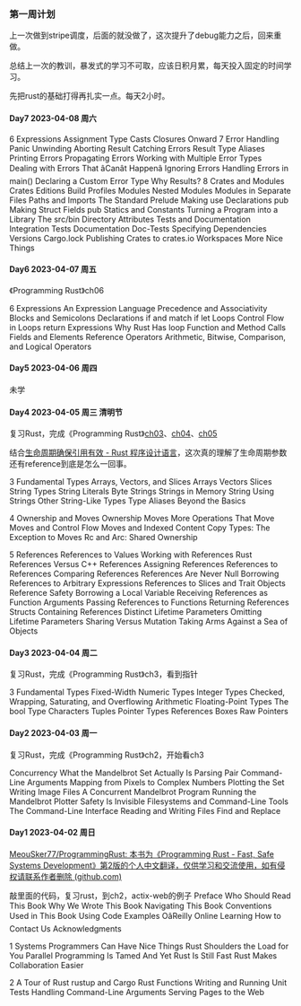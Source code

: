 ### 第一周计划

上一次做到stripe调度，后面的就没做了，这次提升了debug能力之后，回来重做。

总结上一次的教训，暴发式的学习不可取，应该日积月累，每天投入固定的时间学习。

先把rust的基础打得再扎实一点。每天2小时。

#### Day7 2023-04-08 周六

6 Expressions
    Assignment
    Type Casts
    Closures
    Onward
7 Error Handling
Panic
    Unwinding
    Aborting
Result
    Catching Errors
    Result Type Aliases
    Printing Errors
    Propagating Errors
    Working with Multiple Error Types
    Dealing with Errors That âCanât Happenâ
    Ignoring Errors
    Handling Errors in main()
    Declaring a Custom Error Type
    Why Results?
8 Crates and Modules
Crates
    Editions
    Build Profiles
Modules
    Nested Modules
    Modules in Separate Files
    Paths and Imports
    The Standard Prelude
    Making use Declarations pub
    Making Struct Fields pub
    Statics and Constants
Turning a Program into a Library
The src/bin Directory
Attributes
Tests and Documentation
    Integration Tests
    Documentation
    Doc-Tests
Specifying Dependencies
    Versions
    Cargo.lock
Publishing Crates to crates.io
Workspaces
More Nice Things

#### Day6 2023-04-07 周五

《Programming Rust》ch06

6 Expressions
    An Expression Language
    Precedence and Associativity
    Blocks and Semicolons
    Declarations
    if and match
    if let
    Loops
    Control Flow in Loops
    return Expressions
    Why Rust Has loop
    Function and Method Calls
    Fields and Elements
    Reference Operators
    Arithmetic, Bitwise, Comparison, and Logical Operators

#### Day5 2023-04-06 周四

未学

#### Day4 2023-04-05 周三 清明节

复习Rust，完成《Programming Rust》[ch03](https://github.com/MeouSker77/ProgrammingRust/blob/main/md/ch03.md)、[ch04](https://github.com/MeouSker77/ProgrammingRust/blob/main/md/ch04.md)、[ch05](https://github.com/MeouSker77/ProgrammingRust/blob/main/md/ch05.md)

结合[生命周期确保引用有效 - Rust 程序设计语言](https://kaisery.github.io/trpl-zh-cn/ch10-03-lifetime-syntax.html)，这次真的理解了生命周期参数还有reference到底是怎么一回事。

3 Fundamental Types
Arrays, Vectors, and Slices
    Arrays
    Vectors
    Slices
String Types
    String Literals
    Byte Strings
    Strings in Memory
    String
    Using Strings
    Other String-Like Types
Type Aliases
Beyond the Basics

4 Ownership and Moves
Ownership
Moves
    More Operations That Move
    Moves and Control Flow
    Moves and Indexed Content
Copy Types: The Exception to Moves
Rc and Arc: Shared Ownership

5 References
References to Values
Working with References
    Rust References Versus C++ References
    Assigning References
    References to References
    Comparing References
    References Are Never Null
    Borrowing References to Arbitrary Expressions
    References to Slices and Trait Objects
Reference Safety
    Borrowing a Local Variable
    Receiving References as Function Arguments
    Passing References to Functions
    Returning References
    Structs Containing References
    Distinct Lifetime Parameters
    Omitting Lifetime Parameters
Sharing Versus Mutation
Taking Arms Against a Sea of Objects

#### Day3 2023-04-04 周二

复习Rust，完成《Programming Rust》ch3，看到指针

3 Fundamental Types
Fixed-Width Numeric Types
    Integer Types
    Checked, Wrapping, Saturating, and Overflowing Arithmetic
Floating-Point Types
The bool Type
Characters
Tuples
Pointer Types
    References
    Boxes
    Raw Pointers

#### Day2 2023-04-03 周一

复习Rust，完成《Programming Rust》ch2，开始看ch3

Concurrency
    What the Mandelbrot Set Actually Is
    Parsing Pair Command-Line Arguments
    Mapping from Pixels to Complex Numbers
    Plotting the Set
    Writing Image Files
    A Concurrent Mandelbrot Program
    Running the Mandelbrot Plotter
    Safety Is Invisible
Filesystems and Command-Line Tools
    The Command-Line Interface
    Reading and Writing Files
    Find and Replace

#### Day1 2023-04-02 周日

[MeouSker77/ProgrammingRust: 本书为《Programming Rust - Fast, Safe Systems Development》第2版的个人中文翻译，仅供学习和交流使用，如有侵权请联系作者删除 (github.com)](https://github.com/MeouSker77/ProgrammingRust)

敲里面的代码，复习rust，到ch2，actix-web的例子
Preface
Who Should Read This Book
Why We Wrote This Book
Navigating This Book
Conventions Used in This Book
Using Code Examples
OâReilly Online Learning
How to Contact Us
Acknowledgments

1 Systems Programmers Can Have Nice Things
Rust Shoulders the Load for You
Parallel Programming Is Tamed
And Yet Rust Is Still Fast
Rust Makes Collaboration Easier

2 A Tour of Rust
rustup and Cargo
Rust Functions
Writing and Running Unit Tests
Handling Command-Line Arguments
Serving Pages to the Web
